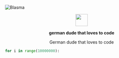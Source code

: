 ![Blasma](https://user-images.githubusercontent.com/107768845/174483031-b342041a-8a95-4fd1-83ba-8c2a7a7f53d9.gif)


<p align="center">
	<img width="40" src="https://github.githubassets.com/images/mona-loading-default.gif">
<p align="center"><strong>german dude that loves to code</strong></p>

<p align="center">
	<a >German dude that loves to code</a>
</p>

```python
for i in range(10000000):
   



```

<p></p>
<p></p>
</p>
